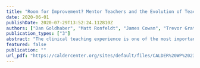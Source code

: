 ```yaml
---
title: "Room for Improvement? Mentor Teachers and the Evolution of Teacher Preservice Clinical Evaluations"
date: 2020-06-01
publishDate: 2020-07-29T13:52:24.112810Z
authors: ["Dan Goldhaber", "Matt Ronfeldt", "James Cowan", "Trevor Gratz", "Emanuele Bardelli", "Matt Truwit", "Hannah Mullman"]
publication_types: ["3"]
abstract: "The clinical teaching experience is one of the most important components of teacher preparation. Prior observational research has found that more effective mentors and schools with better professional climates are associated with better preparation for teacher candidates. We test these findings using an experimental assignment of teacher candidates to placement sites in two states. Candidates who were randomly assigned to higher quality placement sites experienced larger improvements in performance over the course of the clinical experience, as evaluated by university instructors. The findings suggest that improving clinical placement procedures can improve the teaching quality of candidates."
featured: false
publication: ""
url_pdf: "https://caldercenter.org/sites/default/files/CALDER%20WP%20239-0620.pdf"
---
```


